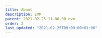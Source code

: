 ```yaml
---
title: About
description: EVM
parent: 2021-02-25_11-00-00_evm
order: 2
last_updated: "2021-02-25T09:00:00+01:00"
---
```

